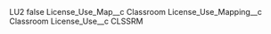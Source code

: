 <?xml version="1.0" encoding="UTF-8"?>
<CustomMetadata xmlns="http://soap.sforce.com/2006/04/metadata" xmlns:xsi="http://www.w3.org/2001/XMLSchema-instance" xmlns:xsd="http://www.w3.org/2001/XMLSchema">
    <label>LU2</label>
    <protected>false</protected>
    <values>
        <field>License_Use_Map__c</field>
        <value xsi:type="xsd:string">Classroom</value>
    </values>
    <values>
        <field>License_Use_Mapping__c</field>
        <value xsi:type="xsd:string">Classroom</value>
    </values>
    <values>
        <field>License_Use__c</field>
        <value xsi:type="xsd:string">CLSSRM</value>
    </values>
</CustomMetadata>
